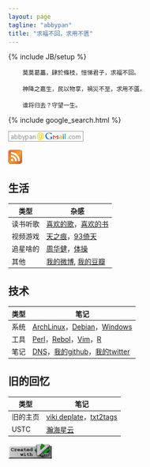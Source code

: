 ```yaml
---
layout: page
tagline: "abbypan"
title: "求福不回，求用不匮"
---
```

{% include JB/setup %}

        莫莫葛藟，肆於條枝，愷悌君子，求福不回。

        神降之嘉生，民以物享，禍災不至，求用不匱。

        谁将归去？守望一生。

{% include google_search.html %}

![我的邮箱](assets/img/mail.png) 

[![RSS](assets/img/rss.png)](/rss.xml)

## 生活

| 类型 | 杂感 |
| ---- | ---- |
| 读书听歌 | [喜欢的歌](http://temp.idouzi.tk/music/)，[喜欢的书](page/book.html)
| 视频游戏 | [天之痕](page/swd3e.html)，[93倚天](page/93yitian.html)
| 追星啥的 | [周华健](http://music.douban.com/musician/104913/)，[体操](page/gym.html)
| 其他 | [我的微博](http://weibo.com/pllng), [我的豆瓣](http://www.douban.com/people/swd3e/)

## 技术

| 类型 | 笔记 |
| ---- | ---- |
| 系统 | [ArchLinux](page/archlinux.html)，[Debian](page/debian.html)，[Windows](page/windows.html)
| 工具 | [Perl](page/perl.html)，[Rebol](page/rebol.html)，[Vim](page/vim.html)，[R](page/r.html)
| 笔记 | [DNS](page/dns.html)，[我的github](https://github.com/abbypan)，[我的twitter](https://twitter.com/abbypan)

## 旧的回忆

| 类型 | 笔记 |
| ---- | ---- |
| 旧的主页 | [viki deplate](assets/viki_deplate)，[txt2tags](assets/txt2tags)
| USTC | [瀚海星云](http://bbs.ustc.edu.cn)

![create with vim](assets/img/vim.png)
